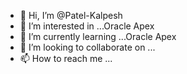 - 👋 Hi, I’m @Patel-Kalpesh
- 👀 I’m interested in ...Oracle Apex
- 🌱 I’m currently learning ...Oracle Apex
- 💞️ I’m looking to collaborate on ...
- 📫 How to reach me ...

<!---
Patel-Kalpesh/Patel-Kalpesh is a ✨ special ✨ repository because its `README.md` (this file) appears on your GitHub profile.
You can click the Preview link to take a look at your changes.
--->
